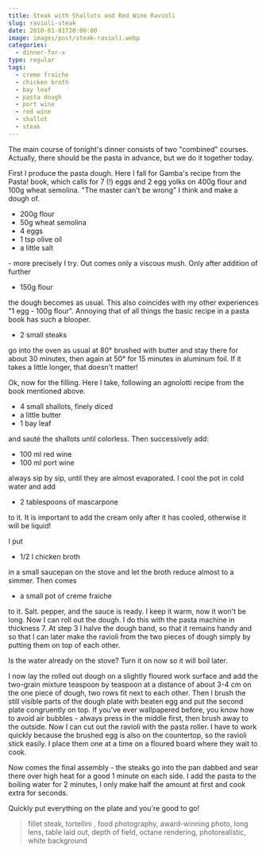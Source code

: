 ```yaml
---
title: Steak with Shallots and Red Wine Ravioli
slug: ravioli-steak
date: 2010-01-01T20:00:00
image: images/post/steak-ravioli.webp
categories: 
  - dinner-for-x
type: regular
tags: 
  - creme fraiche
  - chicken broth
  - bay leaf
  - pasta dough
  - port wine
  - red wine
  - shallot
  - steak
---
```


The main course of tonight's dinner consists of two "combined" courses. Actually, there should be the pasta in advance, but we do it together today.

First I produce the pasta dough. Here I fall for Gamba's recipe from the Pasta! book, which calls for 7 (!) eggs and 2 egg yolks on 400g flour and 100g wheat semolina. "The master can't be wrong" I think and make a dough of.

* 200g flour 
* 50g wheat semolina 
* 4 eggs 
* 1 tsp olive oil 
* a little salt

\- more precisely I try. Out comes only a viscous mush. Only after addition of further

* 150g flour

the dough becomes as usual. This also coincides with my other experiences "1 egg - 100g flour". Annoying that of all things the basic recipe in a pasta book has such a blooper.

* 2 small steaks 

go into the oven as usual at 80° brushed with butter and stay there for about 30 minutes, then again at 50° for 15 minutes in aluminum foil. If it takes a little longer, that doesn't matter!

Ok, now for the filling. Here I take, following an agnolotti recipe from the book mentioned above.

* 4 small shallots, finely diced 
* a little butter 
* 1 bay leaf

and sauté the shallots until colorless. Then successively add:

* 100 ml red wine 
* 100 ml port wine

always sip by sip, until they are almost evaporated. I cool the pot in cold water and add

* 2 tablespoons of mascarpone

to it. It is important to add the cream only after it has cooled, otherwise it will be liquid!

I put

* 1/2 l chicken broth

in a small saucepan on the stove and let the broth reduce almost to a simmer. Then comes

* a small pot of creme fraiche

to it. Salt. pepper, and the sauce is ready. I keep it warm, now it won't be long. Now I can roll out the dough. I do this with the pasta machine in thickness 7. At step 3 I halve the dough band, so that it remains handy and so that I can later make the ravioli from the two pieces of dough simply by putting them on top of each other.

Is the water already on the stove? Turn it on now so it will boil later.

I now lay the rolled out dough on a slightly floured work surface and add the two-grain mixture teaspoon by teaspoon at a distance of about 3-4 cm on the one piece of dough, two rows fit next to each other. Then I brush the still visible parts of the dough plate with beaten egg and put the second plate congruently on top. If you've ever wallpapered before, you know how to avoid air bubbles - always press in the middle first, then brush away to the outside. Now I can cut out the ravioli with the pasta roller. I have to work quickly because the brushed egg is also on the countertop, so the ravioli stick easily. I place them one at a time on a floured board where they wait to cook.

Now comes the final assembly - the steaks go into the pan dabbed and sear there over high heat for a good 1 minute on each side. I add the pasta to the boiling water for 2 minutes, I only make half the amount at first and cook extra for seconds.

Quickly put everything on the plate and you're good to go!

> fillet steak, tortellini , food photography, award-winning photo, long lens, table laid out, depth of field, octane rendering, photorealistic, white background

